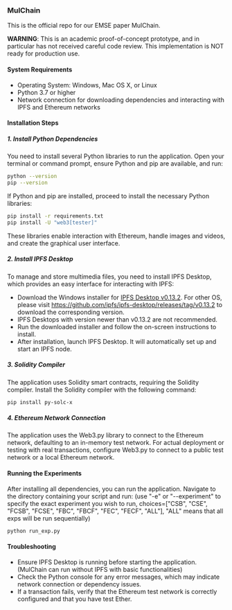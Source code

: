 ### MulChain

This is the official repo for our EMSE paper MulChain.

**WARNING**: This is an academic proof-of-concept prototype, and in particular has not received careful code review. This implementation is NOT ready for production use.

#### System Requirements
- Operating System: Windows, Mac OS X, or Linux
- Python 3.7 or higher
- Network connection for downloading dependencies and interacting with IPFS and Ethereum networks

#### Installation Steps

##### 1. Install Python Dependencies
You need to install several Python libraries to run the application. Open your terminal or command prompt, ensure Python and pip are available, and run:

```bash
python --version
pip --version
```

If Python and pip are installed, proceed to install the necessary Python libraries:

```bash
pip install -r requirements.txt
pip install -U "web3[tester]"
```

These libraries enable interaction with Ethereum, handle images and videos, and create the graphical user interface.

##### 2. Install IPFS Desktop
To manage and store multimedia files, you need to install IPFS Desktop, which provides an easy interface for interacting with IPFS:

- Download the Windows installer for [IPFS Desktop v0.13.2](https://github.com/ipfs/ipfs-desktop/releases/download/v0.13.2/IPFS-Desktop-Setup-0.13.2.exe). For other OS, please visit https://github.com/ipfs/ipfs-desktop/releases/tag/v0.13.2 to download the corresponding version.
- IPFS Desktops with version newer than v0.13.2 are not recommended.
- Run the downloaded installer and follow the on-screen instructions to install.
- After installation, launch IPFS Desktop. It will automatically set up and start an IPFS node.

##### 3. Solidity Compiler
The application uses Solidity smart contracts, requiring the Solidity compiler. Install the Solidity compiler with the following command:

```bash
pip install py-solc-x
```

##### 4. Ethereum Network Connection
The application uses the Web3.py library to connect to the Ethereum network, defaulting to an in-memory test network. For actual deployment or testing with real transactions, configure Web3.py to connect to a public test network or a local Ethereum network.

#### Running the Experiments
After installing all dependencies, you can run the application. Navigate to the directory containing your script and run: (use "-e" or "--experiment" to specify the exact experiment you wish to run, choices=["CSB", "CSE", "FCSB", "FCSE", "FBC", "FBCF", "FEC", "FECF", "ALL"], "ALL" means that all exps will be run sequentially)

```bash
python run_exp.py
```

[//]: # (#### Usage)

[//]: # (- **Upload and Store Data**: Click this button to open a file dialog, select an image and a video. The selected files will be uploaded to IPFS, and their metadata &#40;hashes and CIDs&#41; will be stored on Ethereum.)

[//]: # (- **Query Data**: Click this button to retrieve and display the stored file metadata from the Ethereum blockchain.)

#### Troubleshooting
- Ensure IPFS Desktop is running before starting the application. (MulChain can run without IPFS with basic functionalities)
- Check the Python console for any error messages, which may indicate network connection or dependency issues.
- If a transaction fails, verify that the Ethereum test network is correctly configured and that you have test Ether.
